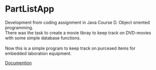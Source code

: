 # PartListApp

Development from coding assignment in Java Course D. Object oriented programming.</br>
There was the task to create a movie libray to keep track on DVD-movies with some simple database functions.</br></br>
Now this is a simple program to keep track on purcesed items for embedded laboration equipment.

[Documention](https://github.com/KarlqvistLars/PartsListApp.git/doc/index.html)
